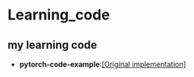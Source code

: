 # Learning_code

## my learning code 

- **pytorch-code-example**:[[Original implementation]](https://github.com/cs230-stanford/cs230-code-examples)
